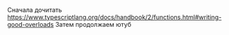 Сначала дочитать
https://www.typescriptlang.org/docs/handbook/2/functions.html#writing-good-overloads
Затем продолжаем ютуб